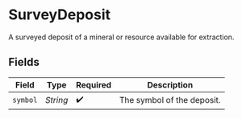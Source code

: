 # SurveyDeposit

A surveyed deposit of a mineral or resource available for extraction.


## Fields

| Field                      | Type                       | Required                   | Description                |
| -------------------------- | -------------------------- | -------------------------- | -------------------------- |
| `symbol`                   | *String*                   | :heavy_check_mark:         | The symbol of the deposit. |